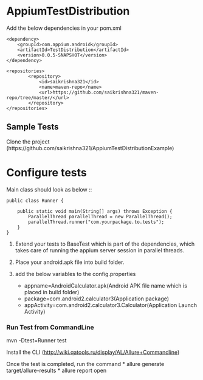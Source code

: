 # AppiumTestDistribution

Add the below dependencies in your pom.xml

```
<dependency>
	<groupId>com.appium.android</groupId>
	<artifactId>TestDistribution</artifactId>
	<version>0.0.5-SNAPSHOT</version>
</dependency>
```

```
<repositories>
		<repository>
			<id>saikrishna321</id>
			<name>maven-repo</name>
			<url>https://github.com/saikrishna321/maven-repo/tree/master/</url>
		</repository>
</repositories>
```
<h2>Sample Tests</h2>
 Clone the project (https://github.com/saikrishna321/AppiumTestDistributionExample)
<h1>Configure tests</h1>

Main class should look as below :: 

```
public class Runner {
    
	public static void main(String[] args) throws Exception {
		ParallelThread parallelThread = new ParallelThread();
		parallelThread.runner("com.yourpackage.to.tests");
	}
}

```

1. Extend your tests to BaseTest which is part of the dependencies, which takes care of running the appium server session in parallel threads.

2. Place your android.apk file into build folder.

3. add the below variables to the config.properties
 
    * appname=AndroidCalculator.apk(Android APK file name which is placed in build folder)
    * package=com.android2.calculator3(Application package)
    * appActivity=com.android2.calculator3.Calculator(Application Launch Activity)
    
    
<h3>Run Test from CommandLine</h3>

   mvn -Dtest=Runner test
   
<Allure report generation>

Install the CLI (http://wiki.qatools.ru/display/AL/Allure+Commandline)

Once the test is completed, run the command 
	* allure generate target/allure-results
	* allure report open


